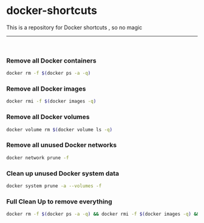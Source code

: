 # docker-shortcuts
This is a repository for Docker shortcuts , so no magic

---
<br />

### Remove all Docker containers
```bash
docker rm -f $(docker ps -a -q)
```

### Remove all Docker images
```bash
docker rmi -f $(docker images -q)
```

### Remove all Docker volumes
```bash
docker volume rm $(docker volume ls -q)
```

### Remove all unused Docker networks
```bash
docker network prune -f
```

### Clean up unused Docker system data
```bash
docker system prune -a --volumes -f
```

### Full Clean Up to remove everything
```bash
docker rm -f $(docker ps -a -q) && docker rmi -f $(docker images -q) && docker volume rm $(docker volume ls -q) && docker network prune -f
```
